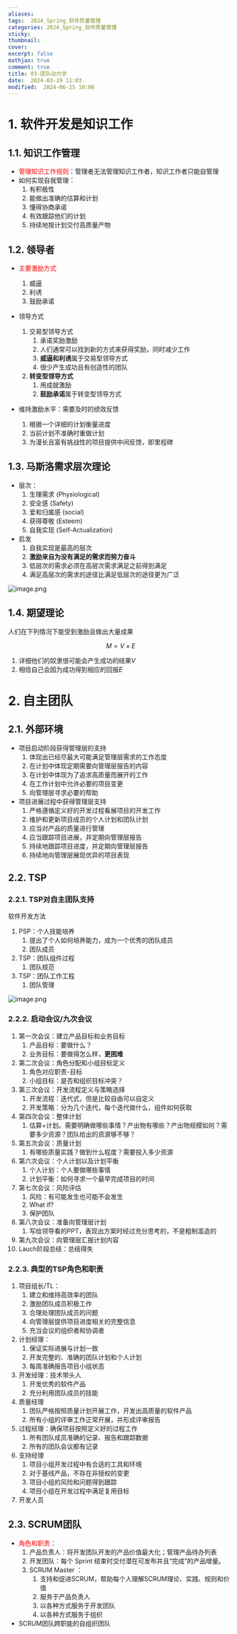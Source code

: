 ```yaml
---
aliases: 
tags:  2024_Spring_软件质量管理
categories: 2024_Spring_软件质量管理
sticky: 
thumbnail: 
cover: 
excerpt: false
mathjax: true
comment: true
title: 03-团队动力学
date:  2024-03-19 11:03
modified:  2024-06-25 10:06
---
```


# 1. 软件开发是知识工作

## 1.1. 知识工作管理

- <font color="#ff0000">管理知识工作规则</font>：管理者无法管理知识工作者，知识工作者只能自管理
- 如何实现自我管理：
	1. 有积极性
	2. 能做出准确的估算和计划
	3. 懂得协商承诺
	4. 有效跟踪他们的计划
	5. 持续地按计划交付高质量产物

## 1.2. 领导者

- <font color="#ff0000">主要激励方式</font>
	1. 威逼
	2. 利诱
	3. 鼓励承诺
- 领导方式
	1. 交易型领导方式
		1. 承诺奖励激励
		2. 人们通常可以找到新的方式来获得奖励，同时减少工作
		3. **威逼和利诱**属于交易型领导方式
		4. 很少产生成功且有创造性的团队
	2. **转变型领导方式**
		1. 用成就激励
		2. **鼓励承诺**属于转变型领导方式

- 维持激励水平：需要及时的绩效反馈
	1. 根据一个详细的计划衡量进度
	2. 当前计划不准确时重做计划
	3. 为漫长且富有挑战性的项目提供中间反馈，即里程碑

## 1.3. 马斯洛需求层次理论

- 层次：
	1. 生理需求 (Physiological)
	2. 安全感 (Safety)
	3. 爱和归属感 (social)
	4. 获得尊敬 (Esteem)
	5. 自我实现 (Self-Actualization)
- 启发
	1. 自我实现是最高的层次
	2. **激励来自为没有满足的需求而努力奋斗**
	3. 低层次的需求必须在高层次需求满足之前得到满足
	4. 满足高层次的需求的途径比满足低层次的途径更为广泛

![image.png](https://chillcharlie-img.oss-cn-hangzhou.aliyuncs.com/image%2F2024%2F06%2F24%2F21-27-15-1d18a34bbbf4f3570b620ecd53502c2b-20240624212714-8a1ce6.png)

## 1.4. 期望理论

人们在下列情况下能受到激励且做出大量成果

$$
M = V \times E
$$

1. 详细他们的奴隶很可能会产生成功的结果$V$
2. 相信自己会因为成功得到相应的回报$E$

# 2. 自主团队

## 2.1. 外部环境

- 项目启动阶段获得管理层的支持
	1. 体现出已经尽最大可能满足管理层需求的工作态度
	2. 在计划中体现定期需要向管理层报告的内容
	3. 在计划中体现为了追求高质量而展开的工作
	4. 在工作计划中允许必要的项目变更
	5. 向管理层寻求必要的帮助
- 项目进展过程中获得管理层支持
	1. 严格遵循定义好的开发过程看展项目的开发工作
	2. 维护和更新项目成员的个人计划和团队计划
	3. 应当对产品的质量进行管理
	4. 应当跟踪项目进展，并定期向管理层报告
	5. 持续地跟踪项目进度，并定期向管理层报告
	6. 持续地向管理层展现优异的项目表现

## 2.2. TSP

### 2.2.1. TSP对自主团队支持

软件开发方法

1. PSP：个人技能培养
	1. 提出了个人如何培养能力，成为一个优秀的团队成员
	2. 团队成员
2. TSP：团队组件过程
	1. 团队规范
3. TSP：团队工作工程
	1. 团队管理

![image.png](https://chillcharlie-img.oss-cn-hangzhou.aliyuncs.com/image%2F2024%2F06%2F25%2F10-39-23-fa92a5e1435be4b378b0fabe64c88a6e-20240625103922-5a4c69.png)

### 2.2.2. 启动会议/九次会议

1. 第一次会议：建立产品目标和业务目标
	1. 产品目标：要做什么？
	2. 业务目标：要做得怎么样，**更困难**
2. 第二次会议：角色分配和小组目标定义
	1. 角色对应职责-目标
	2. 小组目标：是否和组织目标冲突？
3. 第三次会议：开发流程定义与策略选择
	1. 开发流程：迭代式，但是比较自由可以自定义
	2. 开发策略：分为几个迭代，每个迭代做什么，组件如何获取
4. 第四次会议：整体计划
	1. 估算+计划。需要明确做哪些事情？产出物有哪些？产出物规模如何？需要多少资源？团队给出的资源够不够？
5. 第五次会议：质量计划
	1. 有哪些质量实践？做到什么程度？需要投入多少资源
6. 第六次会议：个人计划以及计划平衡
	1. 个人计划：个人要做哪些事情
	2. 计划平衡：如何寻求一个最早完成项目的时间
7. 第七次会议：风险评估
	1. 风险：有可能发生也可能不会发生
	2. What if?
	3. 保护团队
8. 第八次会议：准备向管理层计划
	1. 写给领导看的PPT，表现出方案时经过充分思考的，不是粗制滥造的
9. 第九次会议：向管理层汇报计划内容
10. Lauch阶段总结：总结得失

### 2.2.3. 典型的TSP角色和职责

1. 项目组长/TL：
	1. 建立和维持高效率的团队
	2. 激励团队成员积极工作
	3. 合理处理团队成员的问题
	4. 向管理层提供项目进度相关的完整信息
	5. 充当会议的组织者和协调者
2. 计划经理：
	1. 保证实际进展与计划一致
	2. 开发完整的、准确的团队计划和个人计划
	3. 每周准确报告项目小组状态
3. 开发经理：技术带头人
	1. 开发优秀的软件产品
	2. 充分利用团队成员的技能
4. 质量经理
	1. 团队严格按照质量计划开展工作，开发出高质量的软件产品
	2. 所有小组的评审工作正常开展，并形成评审报告
5. 过程经理：确保项目按照定义好的过程工作
	1. 所有团队成员准确的记录、报告和跟踪数据
	2. 所有的团队会议都有记录
6. 支持经理
	1. 项目小组开发过程中有合适的工具和环境
	2. 对于基线产品，不存在非授权的变更
	3. 项目小组的风险和问题得到跟踪
	4. 项目小组在开发过程中满足复用目标
7. 开发人员

## 2.3. SCRUM团队

- <font color="#ff0000">角色和职责</font>：
	1. 产品负责人：将开发团队开发的产品价值最大化；管理产品待办列表
	2. 开发团队：每个 Sprint 结束时交付潜在可发布并且“完成”的产品增量。
	3. SCRUM Master ：
		1. 支持和促进SCRUM，帮助每个人理解SCRUM理论、实践、规则和价值
		2. 服务于产品负责人
		3. 以各种方式服务于开发团队
		4. 以各种方式服务于组织
- SCRUM团队跨职能的自组织团队
